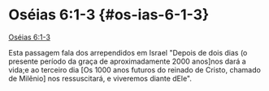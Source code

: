 # Oséias 6:1-3 {#os-ias-6-1-3}

[Oséias 6:1-3](http://bibliaonline.com.br/acf/os/6/1-3)

Esta passagem fala dos arrependidos em Israel &quot;Depois de dois dias (o presente período da graça de aproximadamente 2000 anos]nos dará a vida;e ao terceiro dia [Os 1000 anos futuros do reinado de Cristo, chamado de Milênio] nos ressuscitará, e viveremos diante dEle&quot;.